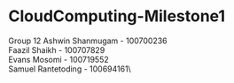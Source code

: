 # CloudComputing-Milestone1
Group 12
Ashwin Shanmugam - 100700236\
Faazil Shaikh - 100707829\
Evans Mosomi - 100719552\
Samuel Rantetoding - 100694161\
